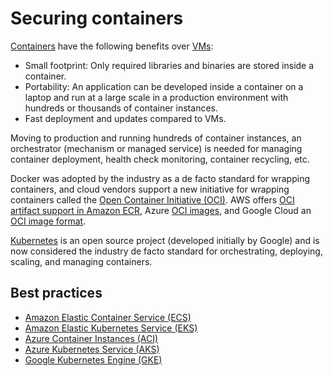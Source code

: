 # Securing containers

[Containers](https://www.docker.com/resources/what-container) have the following benefits over [VMs](vms.md):

* Small footprint: Only required libraries and binaries are stored inside a container.
* Portability: An application can be developed inside a container on a laptop and run at a large scale in a production environment with hundreds or thousands of container instances.
* Fast deployment and updates compared to VMs.

Moving to production and running hundreds of container instances, an orchestrator (mechanism or managed service) is needed for managing container deployment, health check monitoring, container recycling, etc.

Docker was adopted by the industry as a de facto standard for wrapping containers, and cloud vendors support a new initiative for wrapping containers called the [Open Container Initiative (OCI)](https://opencontainers.org/). AWS offers [OCI artifact support in Amazon ECR](https://aws.amazon.com/blogs/containers/oci-artifact-support-in-amazon-ecr/), Azure [OCI images](https://docs.microsoft.com/en-us/azure/container-registry/container-registry-image-formats#oci-images), and Google Cloud an [OCI image format](https://cloud.google.com/artifact-registry/docs/supported-formats#oci).

[Kubernetes](https://kubernetes.io/) is an open source project (developed initially by Google) and is now considered the industry de facto standard for orchestrating, deploying, scaling, and managing containers.

## Best practices

* [Amazon Elastic Container Service (ECS)](../aws/ecs.md)
* [Amazon Elastic Kubernetes Service (EKS)](../aws/eks.md)
* [Azure Container Instances (ACI)](../azure/aci.md)
* [Azure Kubernetes Service (AKS)](../azure/aks.md)
* [Google Kubernetes Engine (GKE)](../gcp/gke.md)